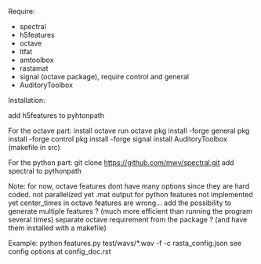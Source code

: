 Require:
- spectral
- h5features
- octave
- ltfat
- amtoolbox
- rastamat
- signal (octave package), require control and general
- AuditoryToolbox


Installation:

add h5features to pyhtonpath

For the octave part:
install octave
run octave
pkg install -forge general
pkg install -forge control
pkg install -forge signal
install AuditoryToolbox (makefile in src)

For the python part:
git clone https://github.com/mwv/spectral.git
add spectral to pythonpath


Note:
for now, octave features dont have many options since they are hard coded.
not parallelized yet
.mat output for python features not implemented yet
center_times in octave features are wrong...
add the possibility to generate multiple features ? (much more efficient than running the program several times)
separate octave requirement from the package ? (and have them installed with a makefile)


Example:
python features.py test/wavs/*.wav -f -c rasta_config.json
see config options at config_doc.rst
